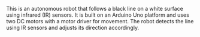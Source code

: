 This is an autonomous robot that follows a black line on a white surface using infrared (IR) sensors. It is built on an Arduino Uno platform and uses two DC motors with a motor driver for movement. The robot detects the line using IR sensors and adjusts its direction accordingly.
